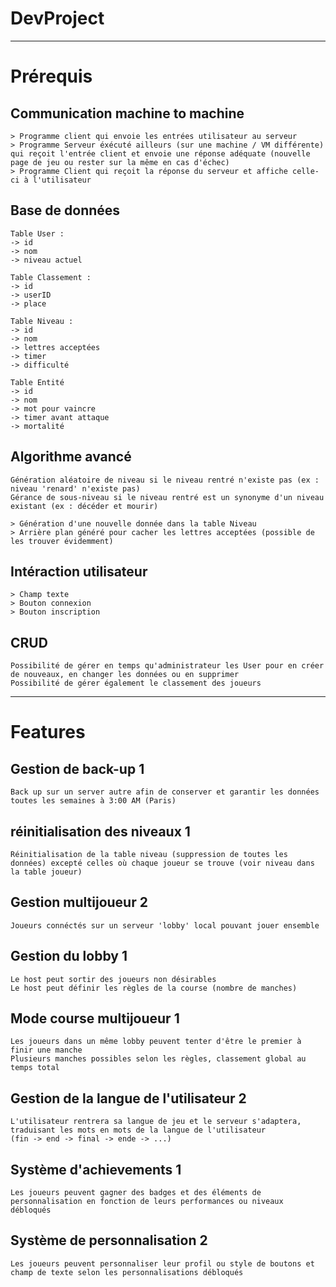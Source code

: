 # DevProject

---

# Prérequis

## Communication machine to machine

```
> Programme client qui envoie les entrées utilisateur au serveur
> Programme Serveur éxécuté ailleurs (sur une machine / VM différente) qui reçoit l'entrée client et envoie une réponse adéquate (nouvelle page de jeu ou rester sur la même en cas d'échec)
> Programme Client qui reçoit la réponse du serveur et affiche celle-ci à l'utilisateur
```

## Base de données

```
Table User :
-> id
-> nom
-> niveau actuel

Table Classement :
-> id
-> userID
-> place

Table Niveau :
-> id
-> nom
-> lettres acceptées
-> timer
-> difficulté

Table Entité
-> id
-> nom
-> mot pour vaincre
-> timer avant attaque
-> mortalité
```

## Algorithme avancé

```
Génération aléatoire de niveau si le niveau rentré n'existe pas (ex : niveau 'renard' n'existe pas)
Gérance de sous-niveau si le niveau rentré est un synonyme d'un niveau existant (ex : décéder et mourir)

> Génération d'une nouvelle donnée dans la table Niveau
> Arrière plan généré pour cacher les lettres acceptées (possible de les trouver évidemment)
```

## Intéraction utilisateur

```
> Champ texte
> Bouton connexion
> Bouton inscription
```

## CRUD

```
Possibilité de gérer en temps qu'administrateur les User pour en créer de nouveaux, en changer les données ou en supprimer
Possibilité de gérer également le classement des joueurs 
```

---

# Features

## Gestion de back-up 1

```
Back up sur un server autre afin de conserver et garantir les données toutes les semaines à 3:00 AM (Paris)
```

## réinitialisation des niveaux 1

```
Réinitialisation de la table niveau (suppression de toutes les données) excepté celles où chaque joueur se trouve (voir niveau dans la table joueur)
```

## Gestion multijoueur  2

```
Joueurs connéctés sur un serveur 'lobby' local pouvant jouer ensemble
```

## Gestion du lobby     1

```
Le host peut sortir des joueurs non désirables
Le host peut définir les règles de la course (nombre de manches)
```

## Mode course multijoueur  1

```
Les joueurs dans un même lobby peuvent tenter d'être le premier à finir une manche
Plusieurs manches possibles selon les règles, classement global au temps total
```

## Gestion de la langue de l'utilisateur    2

```
L'utilisateur rentrera sa langue de jeu et le serveur s'adaptera, traduisant les mots en mots de la langue de l'utilisateur
(fin -> end -> final -> ende -> ...)
```

## Système d'achievements   1

```
Les joueurs peuvent gagner des badges et des éléments de personnalisation en fonction de leurs performances ou niveaux débloqués
```

## Système de personnalisation  2

```
Les joueurs peuvent personnaliser leur profil ou style de boutons et champ de texte selon les personnalisations débloqués
```
